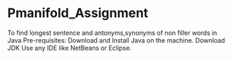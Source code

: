 # Pmanifold_Assignment
To find longest sentence and antonyms,synonyms of non filler words in Java
Pre-requisites:
Download and Install Java on the machine.
Download JDK
Use any IDE like NetBeans or Eclipse.

